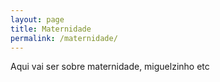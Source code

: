```yaml
---
layout: page
title: Maternidade
permalink: /maternidade/
---
```



Aqui vai ser sobre maternidade, miguelzinho etc



